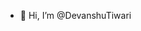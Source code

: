 - 👋 Hi, I’m @DevanshuTiwari


<!---
DevanshuTiwari/DevanshuTiwari is a ✨ special ✨ repository because its `README.md` (this file) appears on your GitHub profile.
You can click the Preview link to take a look at your changes.
--->
